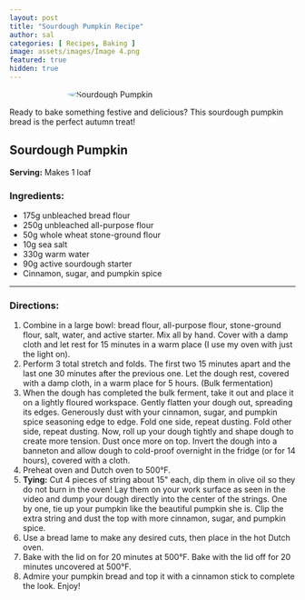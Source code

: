 ```yaml
---
layout: post
title: "Sourdough Pumpkin Recipe"
author: sal
categories: [ Recipes, Baking ]
image: assets/images/Image 4.png
featured: true
hidden: true
---
```


<img src="{{ page.image | relative_url }}" alt="Sourdough Pumpkin" style="border-radius: 50%; width: auto; max-width: 300px; height: auto; display: block; margin: 0 auto;">

Ready to bake something festive and delicious? This sourdough pumpkin bread is the perfect autumn treat!

## Sourdough Pumpkin

**Serving:** Makes 1 loaf  

### Ingredients:
- 175g unbleached bread flour  
- 250g unbleached all-purpose flour  
- 50g whole wheat stone-ground flour  
- 10g sea salt  
- 330g warm water  
- 90g active sourdough starter  
- Cinnamon, sugar, and pumpkin spice  

---

### Directions:
1. Combine in a large bowl: bread flour, all-purpose flour, stone-ground flour, salt, water, and active starter. Mix all by hand. Cover with a damp cloth and let rest for 15 minutes in a warm place (I use my oven with just the light on).  
2. Perform 3 total stretch and folds. The first two 15 minutes apart and the last one 30 minutes after the previous one. Let the dough rest, covered with a damp cloth, in a warm place for 5 hours. (Bulk fermentation)  
3. When the dough has completed the bulk ferment, take it out and place it on a lightly floured workspace. Gently flatten your dough out, spreading its edges. Generously dust with your cinnamon, sugar, and pumpkin spice seasoning edge to edge. Fold one side, repeat dusting. Fold other side, repeat dusting. Now, roll up your dough tightly and shape dough to create more tension. Dust once more on top. Invert the dough into a banneton and allow dough to cold-proof overnight in the fridge (or for 14 hours), covered with a cloth.  
4. Preheat oven and Dutch oven to 500°F.  
5. **Tying:** Cut 4 pieces of string about 15" each, dip them in olive oil so they do not burn in the oven! Lay them on your work surface as seen in the video and dump your dough directly into the center of the strings. One by one, tie up your pumpkin like the beautiful pumpkin she is. Clip the extra string and dust the top with more cinnamon, sugar, and pumpkin spice.  
6. Use a bread lame to make any desired cuts, then place in the hot Dutch oven.  
7. Bake with the lid on for 20 minutes at 500°F. Bake with the lid off for 20 minutes uncovered at 500°F.  
8. Admire your pumpkin bread and top it with a cinnamon stick to complete the look. Enjoy!  

